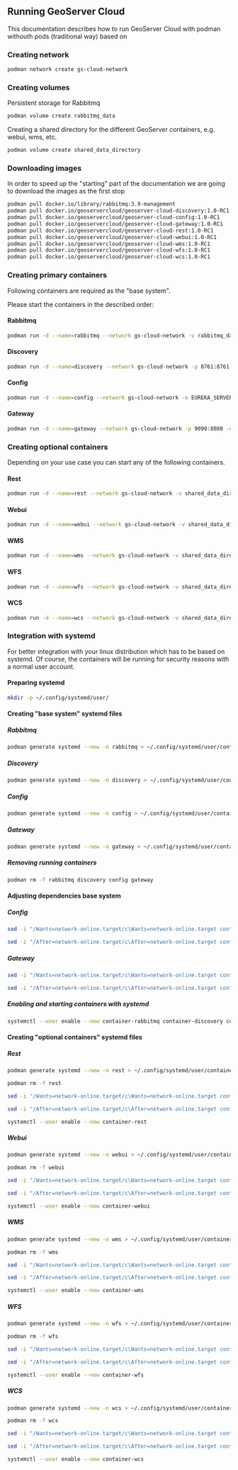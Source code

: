 ## Running GeoServer Cloud

This documentation describes how to run GeoServer Cloud with podman withouth pods (traditional way) based on 

### Creating network

```bash
podman network create gs-cloud-network
```

### Creating volumes

Persistent storage for Rabbitmq
```bash
podman volume create rabbitmq_data
```

Creating a shared directory for the different GeoServer containers, e.g. webui, wms, etc.
```bash
podman volume create shared_data_directory
```

### Downloading images

In order to speed up the "starting" part of the documentation we are going to download the images as the first stop

```bash
podman pull docker.io/library/rabbitmq:3.9-management 
podman pull docker.io/geoservercloud/geoserver-cloud-discovery:1.0-RC1 
podman pull docker.io/geoservercloud/geoserver-cloud-config:1.0-RC1 
podman pull docker.io/geoservercloud/geoserver-cloud-gateway:1.0-RC1 
podman pull docker.io/geoservercloud/geoserver-cloud-rest:1.0-RC1 
podman pull docker.io/geoservercloud/geoserver-cloud-webui:1.0-RC1 
podman pull docker.io/geoservercloud/geoserver-cloud-wms:1.0-RC1 
podman pull docker.io/geoservercloud/geoserver-cloud-wfs:1.0-RC1 
podman pull docker.io/geoservercloud/geoserver-cloud-wcs:1.0-RC1
```

### Creating primary containers

Following containers are required as the "base system".

Please start the containers in the described order:

#### Rabbitmq
```bash
podman run -d --name=rabbitmq --network gs-cloud-network -v rabbitmq_data:/var/lib/rabbitmq --restart always rabbitmq:3.9-management
```
#### Discovery
```bash
podman run -d --name=discovery --network gs-cloud-network -p 8761:8761 -e SERVER_PORT=8761 -e EUREKA_INSTANCE_HOSTNAME=discovery --restart always --healthcheck-command '/bin/sh -c wait-for -t 0 http://localhost:8761/actuator/health' --healthcheck-interval 1s --healthcheck-timeout 1s --healthcheck-retries 30 geoservercloud/geoserver-cloud-discovery:1.0-RC1
```
#### Config
```bash
podman run -d --name=config --network gs-cloud-network -e EUREKA_SERVER_URL=http://discovery:8761/eureka -e SPRING_PROFILES_ACTIVE=git -e CONFIG_GIT_URI=https://github.com/geoserver/geoserver-cloud-config.git -e spring.cloud.config.server.git.default-label=r1.0-RC1 -e CONFIG_GIT_BASEDIR=/opt/app/git_config -e CONFIG_NATIVE_PATH=/opt/app/config --healthcheck-command '/bin/sh -c wait-for -t 0 http://localhost:8080/actuator/health' --healthcheck-interval 1s --healthcheck-timeout 1s --healthcheck-retries 30 geoservercloud/geoserver-cloud-config:1.0-RC1
```
#### Gateway
```bash
podman run -d --name=gateway --network gs-cloud-network -p 9090:8080 -e SPRING_PROFILES_ACTIVE=datadir -e EUREKA_SERVER_URL=http://discovery:8761/eureka geoservercloud/geoserver-cloud-gateway:1.0-RC1
```

### Creating optional containers

Depending on your use case you can start any of the following containers.

#### Rest
```bash
podman run -d --name=rest --network gs-cloud-network -v shared_data_directory:/opt/app/data_directory -e SPRING_PROFILES_ACTIVE=datadir -e EUREKA_SERVER_URL=http://discovery:8761/eureka -e GEOSERVER_DATA_DIR=/opt/app/data_directory geoservercloud/geoserver-cloud-rest:1.0-RC1
```
#### Webui
```bash
podman run -d --name=webui --network gs-cloud-network -v shared_data_directory:/opt/app/data_directory -e SPRING_PROFILES_ACTIVE=datadir -e EUREKA_SERVER_URL=http://discovery:8761/eureka -e GEOSERVER_DATA_DIR=/opt/app/data_directory geoservercloud/geoserver-cloud-webui:1.0-RC1
```
#### WMS
```bash
podman run -d --name=wms --network gs-cloud-network -v shared_data_directory:/opt/app/data_directory -e SPRING_PROFILES_ACTIVE=datadir -e EUREKA_SERVER_URL=http://discovery:8761/eureka -e GEOSERVER_DATA_DIR=/opt/app/data_directory geoservercloud/geoserver-cloud-wms:1.0-RC1
```
#### WFS
```bash
podman run -d --name=wfs --network gs-cloud-network -v shared_data_directory:/opt/app/data_directory -e SPRING_PROFILES_ACTIVE=datadir -e EUREKA_SERVER_URL=http://discovery:8761/eureka -e GEOSERVER_DATA_DIR=/opt/app/data_directory geoservercloud/geoserver-cloud-wfs:1.0-RC1
```
#### WCS
```bash
podman run -d --name=wcs --network gs-cloud-network -v shared_data_directory:/opt/app/data_directory -e SPRING_PROFILES_ACTIVE=datadir -e EUREKA_SERVER_URL=http://discovery:8761/eureka -e GEOSERVER_DATA_DIR=/opt/app/data_directory geoservercloud/geoserver-cloud-wcs:1.0-RC1
```

### Integration with systemd

For better integration with your linux distribution which has to be based on systemd.
Of course, the containers will be running for security reasons with a normal user account.

#### Preparing systemd

```bash
mkdir -p ~/.config/systemd/user/
```

#### Creating "base system" systemd files

##### Rabbitmq
```bash
podman generate systemd --new -n rabbitmq > ~/.config/systemd/user/container-rabbitmq.service
```

##### Discovery
```bash
podman generate systemd --new -n discovery > ~/.config/systemd/user/container-discovery.service
```

##### Config
```bash
podman generate systemd --new -n config > ~/.config/systemd/user/container-config.service
```

##### Gateway
```bash
podman generate systemd --new -n gateway > ~/.config/systemd/user/container-gateway.service
```

##### Removing running containers
```bash
podman rm -f rabbitmq discovery config gateway
```

#### Adjusting dependencies base system

##### Config
```bash
sed -i "/Wants=network-online.target/c\Wants=network-online.target container-discovery.service" ~/.config/systemd/user/container-config.service
```
```bash
sed -i "/After=network-online.target/c\After=network-online.target container-discovery.service" ~/.config/systemd/user/container-config.service
```
##### Gateway
```bash
sed -i "/Wants=network-online.target/c\Wants=network-online.target container-discovery.service" ~/.config/systemd/user/container-gateway.service
```
```bash
sed -i "/After=network-online.target/c\After=network-online.target container-discovery.service" ~/.config/systemd/user/container-gateway.service
```

##### Enabling and starting containers with systemd
```bash
systemctl --user enable --now container-rabbitmq container-discovery container-config container-gateway
```

#### Creating "optional containers" systemd files

##### Rest
```bash
podman generate systemd --new -n rest > ~/.config/systemd/user/container-rest.service
```
```bash
podman rm -f rest
```
```bash
sed -i "/Wants=network-online.target/c\Wants=network-online.target container-config.service" ~/.config/systemd/user/container-config.service
```
```bash
sed -i "/After=network-online.target/c\After=network-online.target container-config.service" ~/.config/systemd/user/container-config.service
```
```bash
systemctl --user enable --now container-rest
```

##### Webui
```bash
podman generate systemd --new -n webui > ~/.config/systemd/user/container-webui.service
```
```bash
podman rm -f webui
```
```bash
sed -i "/Wants=network-online.target/c\Wants=network-online.target container-discovery.service" ~/.config/systemd/user/container-rabbitmq.service
```
```bash
sed -i "/After=network-online.target/c\After=network-online.target container-discovery.service" ~/.config/systemd/user/container-rabbitmq.service
```
```bash
systemctl --user enable --now container-webui
```

##### WMS
```bash
podman generate systemd --new -n wms > ~/.config/systemd/user/container-wms.service
```
```bash
podman rm -f wms
```
```bash
sed -i "/Wants=network-online.target/c\Wants=network-online.target container-config.service" ~/.config/systemd/user/container-wms.service
```
```bash
sed -i "/After=network-online.target/c\After=network-online.target container-config.service" ~/.config/systemd/user/container-wms.service
```
```bash
systemctl --user enable --now container-wms
```

##### WFS
```bash
podman generate systemd --new -n wfs > ~/.config/systemd/user/container-wfs.service
```
```bash
podman rm -f wfs
```
```bash
sed -i "/Wants=network-online.target/c\Wants=network-online.target container-config.service" ~/.config/systemd/user/container-wfs.service
```
```bash
sed -i "/After=network-online.target/c\After=network-online.target container-config.service" ~/.config/systemd/user/container-wfs.service
```
```bash
systemctl --user enable --now container-wfs
```

##### WCS
```bash
podman generate systemd --new -n wcs > ~/.config/systemd/user/container-wcs.service
```
```bash
podman rm -f wcs
```
```bash
sed -i "/Wants=network-online.target/c\Wants=network-online.target container-config.service" ~/.config/systemd/user/container-wcs.service
```
```bash
sed -i "/After=network-online.target/c\After=network-online.target container-config.service" ~/.config/systemd/user/container-wcs.service
```
```bash
systemctl --user enable --now container-wcs
```
